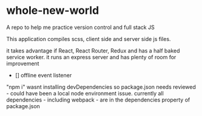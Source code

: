 # whole-new-world
A repo to help me practice version control and full stack JS

This application compiles scss, client side and server side js files.

it takes advantage if React, React Router, Redux and has a half baked service worker. it runs an express server and has plenty of room for improvement

 - [] offline event listener

"npm i" wasnt installing devDependencies so package.json needs reviewed - could have been a local node environment issue. currently all dependencies - including webpack - are in the dependencies property of package.json
